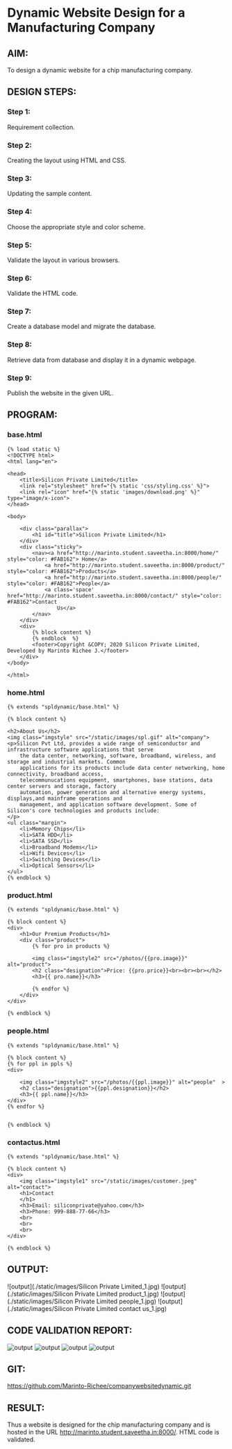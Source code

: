 # Dynamic Website Design for a Manufacturing Company
## AIM:
To design a dynamic website for a chip manufacturing company.

## DESIGN STEPS:
### Step 1: 
Requirement collection.
### Step 2:
Creating the layout using HTML and CSS.
### Step 3:
Updating the sample content.
### Step 4:
Choose the appropriate style and color scheme.
### Step 5:
Validate the layout in various browsers.
### Step 6:
Validate the HTML code.
### Step 7:
Create a database model and migrate the database.
### Step 8:
Retrieve data from database and display it in a dynamic webpage.
### Step 9:
Publish the website in the given URL.

## PROGRAM:

### base.html
```
{% load static %}
<!DOCTYPE html>
<html lang="en">

<head>
    <title>Silicon Private Limited</title>
    <link rel="stylesheet" href="{% static 'css/styling.css' %}">
    <link rel="icon" href="{% static 'images/download.png' %}" type="image/x-icon">
</head>

<body>

    <div class="parallax">
        <h1 id="title">Silicon Private Limited</h1>
    </div>
    <div class="sticky">
        <nav><a href="http://marinto.student.saveetha.in:8000/home/" style="color: #FAB162"> Home</a>
            <a href="http://marinto.student.saveetha.in:8000/product/" style="color: #FAB162">Products</a>
            <a href="http://marinto.student.saveetha.in:8000/people/" style="color: #FAB162">People</a>
            <a class='space' href="http://marinto.student.saveetha.in:8000/contact/" style="color: #FAB162">Contact
                Us</a>
        </nav>
    </div>
    <div>
        {% block content %}
        {% endblock  %}
        <footer>Copyright &COPY; 2020 Silicon Private Limited, Developed by Marinto Richee J.</footer>
    </div>
</body>

</html>
```

### home.html
```
{% extends "spldynamic/base.html" %}

{% block content %}

<h2>About Us</h2>
<img class="imgstyle" src="/static/images/spl.gif" alt="company">
<p>Silicon Pvt Ltd, provides a wide range of semiconductor and infrastructure software applications that serve
    the data center, networking, software, broadband, wireless, and storage and industrial markets. Common
    applications for its products include data center networking, home connectivity, broadband access,
    telecommunucations equipment, smartphones, base stations, data center servers and storage, factory
    automation, power generation and alternative energy systems, displays,and mainframe operations and
    management, and application software development. Some of Silicon's core technologies and products include:
</p>
<ul class="margin">
    <li>Memory Chips</li>
    <li>SATA HDD</li>
    <li>SATA SSD</li>
    <li>Broadband Modems</li>
    <li>Wifi Devices</li>
    <li>Switching Devices</li>
    <li>Optical Sensors</li>
</ul>
{% endblock %}
```
### product.html
```
{% extends "spldynamic/base.html" %}

{% block content %}
<div>
    <h1>Our Premium Products</h1>
    <div class="product">
        {% for pro in products %}

        <img class="imgstyle2" src="/photos/{{pro.image}}" alt="product">
        <h2 class="designation">Price: {{pro.price}}<br><br><br></h2>
        <h3>{{ pro.name}}</h3>

        {% endfor %}
    </div>
</div>

{% endblock %}
```
### people.html
```
{% extends "spldynamic/base.html" %}

{% block content %}
{% for ppl in ppls %}
<div>
    
    <img class="imgstyle2" src="/photos/{{ppl.image}}" alt="people"  >
    <h2 class="designation">{{ppl.designation}}</h2>
    <h3>{{ ppl.name}}</h3>
</div>
{% endfor %}


{% endblock %}
```
### contactus.html
```
{% extends "spldynamic/base.html" %}

{% block content %}
<div>
    <img class="imgstyle1" src="/static/images/customer.jpeg" alt="contact">
    <h1>Contact
    </h1>
    <h3>Email: siliconprivate@yahoo.com</h3>
    <h3>Phone: 999-888-77-66</h3>
    <br>
    <br>
    <br>
</div>

{% endblock %}
```

## OUTPUT:

![output](./static/images/Silicon Private Limited_1.jpg)
![output](./static/images/Silicon Private Limited product_1.jpg)
![output](./static/images/Silicon Private Limited people_1.jpg)
![output](./static/images/Silicon Private Limited contact us_1.jpg)


## CODE VALIDATION REPORT:
![output](./static/images/home.jpg)
![output](./static/images/product.jpg)
![output](./static/images/people.jpg)
![output](./static/images/contact.jpg)

## GIT: 
https://github.com/Marinto-Richee/companywebsitedynamic.git

## RESULT:
Thus a website is designed for the chip manufacturing company and is hosted in the
URL http://marinto.student.saveetha.in:8000/. HTML code is validated.